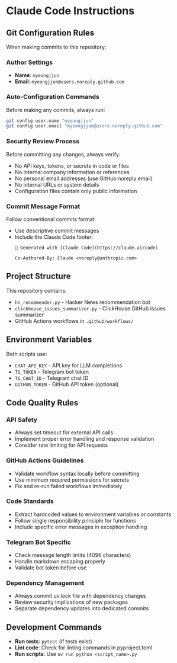 # Claude Code Instructions

## Git Configuration Rules

When making commits to this repository:

### Author Settings
- **Name**: `myeongjjun`
- **Email**: `myeongjjun@users.noreply.github.com`

### Auto-Configuration Commands
Before making any commits, always run:
```bash
git config user.name "myeongjjun"
git config user.email "myeongjjun@users.noreply.github.com"
```

### Security Review Process
Before committing any changes, always verify:
- No API keys, tokens, or secrets in code or files
- No internal company information or references
- No personal email addresses (use GitHub noreply email)
- No internal URLs or system details
- Configuration files contain only public information

### Commit Message Format
Follow conventional commits format:
- Use descriptive commit messages
- Include the Claude Code footer:
  ```
  🤖 Generated with [Claude Code](https://claude.ai/code)
  
  Co-Authored-By: Claude <noreply@anthropic.com>
  ```

## Project Structure

This repository contains:
- `hn_recommender.py` - Hacker News recommendation bot
- `clickhouse_issues_summarizer.py` - ClickHouse GitHub issues summarizer
- GitHub Actions workflows in `.github/workflows/`

## Environment Variables

Both scripts use:
- `CHAT_API_KEY` - API key for LLM completions
- `TG_TOKEN` - Telegram bot token
- `TG_CHAT_ID` - Telegram chat ID
- `GITHUB_TOKEN` - GitHub API token (optional)

## Code Quality Rules

### API Safety
- Always set timeout for external API calls
- Implement proper error handling and response validation
- Consider rate limiting for API requests

### GitHub Actions Guidelines
- Validate workflow syntax locally before committing
- Use minimum required permissions for secrets
- Fix and re-run failed workflows immediately

### Code Standards
- Extract hardcoded values to environment variables or constants
- Follow single responsibility principle for functions
- Include specific error messages in exception handling

### Telegram Bot Specific
- Check message length limits (4096 characters)
- Handle markdown escaping properly
- Validate bot token before use

### Dependency Management
- Always commit uv.lock file with dependency changes
- Review security implications of new packages
- Separate dependency updates into dedicated commits

## Development Commands

- **Run tests**: `pytest` (if tests exist)
- **Lint code**: Check for linting commands in pyproject.toml
- **Run scripts**: Use `uv run python <script_name>.py`